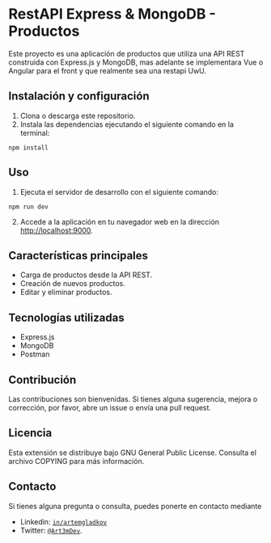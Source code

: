 # RestAPI Express & MongoDB - Productos

Este proyecto es una aplicación de productos que utiliza una API REST construida con Express.js y MongoDB, mas adelante se implementara Vue o Angular para el front y que realmente sea una restapi UwU.

## Instalación y configuración

1. Clona o descarga este repositorio.
2. Instala las dependencias ejecutando el siguiente comando en la terminal:

`npm install`

## Uso

1. Ejecuta el servidor de desarrollo con el siguiente comando:

`npm run dev`

2. Accede a la aplicación en tu navegador web en la dirección [http://localhost:9000](http://localhost:9000).

## Características principales

- Carga de productos desde la API REST.
- Creación de nuevos productos.
- Editar y eliminar productos.

## Tecnologías utilizadas

- Express.js
- MongoDB
- Postman

## Contribución

Las contribuciones son bienvenidas. Si tienes alguna sugerencia, mejora o corrección, por favor, abre un issue o envía una pull request.

## Licencia

Esta extensión se distribuye bajo GNU General Public License. Consulta el archivo COPYING para más información.

## Contacto

Si tienes alguna pregunta o consulta, puedes ponerte en contacto mediante

- Linkedin: [`in/artemgladkov`](https://www.linkedin.com/in/artemgladkov/)
- Twitter: [`@Art3mDev`](https://twitter.com/Art3mDev).
